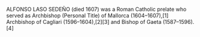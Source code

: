 ALFONSO LASO SEDEÑO (died 1607) was a Roman Catholic prelate who served as Archbishop (Personal Title) of Mallorca (1604–1607),[1] Archbishop of Cagliari (1596–1604),[2][3] and Bishop of Gaeta (1587–1596).[4]
